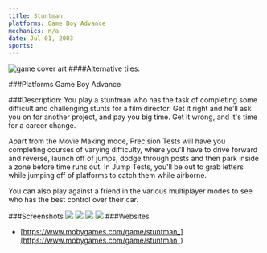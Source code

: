 ```yaml
---
title: Stuntman
platforms: Game Boy Advance
mechanics: n/a
date: Jul 01, 2003  
sports: 
---
```

![game cover art](https://www.mobygames.com/images/covers/s/108411-stuntman-game-boy-advance-front-cover.jpg "Logo")
####Alternative tiles:

###Platforms
Game Boy Advance

###Description: 
You play a stuntman who has the task of completing some difficult and challenging stunts for a film director. Get it right and he'll ask you on for another project, and pay you big time. Get it wrong, and it's time for a career change.

Apart from the Movie Making mode, Precision Tests will have you completing courses of varying difficulty, where you'll have to drive forward and reverse, launch off of jumps, dodge through posts and then park inside a zone before time runs out. In Jump Tests, you'll be out to grab letters while jumping off of platforms to catch them while airborne.

You can also play against a friend in the various multiplayer modes to see who has the best control over their car.


###Screenshots
<a target="_blank" href="https://www.mobygames.com/images/shots/s/737402-stuntman-game-boy-advance-screenshot-jumping-through-the-air.jpg"><img src="https://www.mobygames.com/images/shots/s/737402-stuntman-game-boy-advance-screenshot-jumping-through-the-air.jpg"/></a>
<a target="_blank" href="https://www.mobygames.com/images/shots/s/737396-stuntman-game-boy-advance-screenshot-keep-to-the-left.jpg"><img src="https://www.mobygames.com/images/shots/s/737396-stuntman-game-boy-advance-screenshot-keep-to-the-left.jpg"/></a>
<a target="_blank" href="https://www.mobygames.com/images/shots/s/737401-stuntman-game-boy-advance-screenshot-through-a-checkpoint.jpg"><img src="https://www.mobygames.com/images/shots/s/737401-stuntman-game-boy-advance-screenshot-through-a-checkpoint.jpg"/></a>
<a target="_blank" href="https://www.mobygames.com/images/shots/s/737395-stuntman-game-boy-advance-screenshot-talking-to-the-director.jpg"><img src="https://www.mobygames.com/images/shots/s/737395-stuntman-game-boy-advance-screenshot-talking-to-the-director.jpg"/></a>
###Websites
* [https://www.mobygames.com/game/stuntman_](https://www.mobygames.com/game/stuntman_)